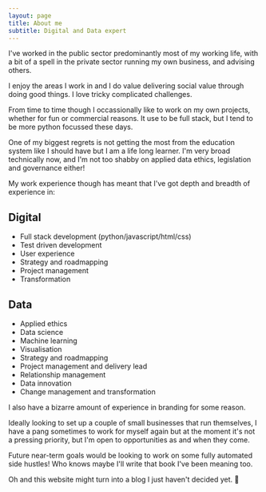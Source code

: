 ```yaml
---
layout: page
title: About me
subtitle: Digital and Data expert
---
```


I've worked in the public sector predominantly most of my working life, with a bit of a spell in the private sector running my own business, and advising others.

I enjoy the areas I work in and I do value delivering social value through doing good things. I love tricky complicated challenges.

From time to time though I occassionally like to work on my own projects, whether for fun or commercial reasons. It use to be full stack, but I tend to be more python focussed these days.

One of my biggest regrets is not getting the most from the education system like I should have but I am a life long learner. I'm very broad technically now, and I'm not too shabby on applied data ethics, legislation and governance either!

My work experience though has meant that I've got depth and breadth of experience in:
## Digital

- Full stack development (python/javascript/html/css)
- Test driven development
- User experience
- Strategy and roadmapping
- Project management
- Transformation

## Data

- Applied ethics
- Data science
- Machine learning
- Visualisation
- Strategy and roadmapping
- Project management and delivery lead
- Relationship management
- Data innovation
- Change management and transformation

I also have a bizarre amount of experience in branding for some reason.

Ideally looking to set up a couple of small businesses that run themselves, I have a pang sometimes to work for myself again but at the moment it's not a pressing priority, but I'm open to opportunities as and when they come.

Future near-term goals would be looking to work on some fully automated side hustles! Who knows maybe I'll write that book I've been meaning too.

Oh and this website might turn into a blog I just haven't decided yet. 🤔

<!-- ### my history

To be honest, I'm having some trouble remembering right now, so why don't you just watch [my movie](https://en.wikipedia.org/wiki/The_Princess_Bride_%28film%29) and it will answer **all** your questions. -->
